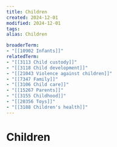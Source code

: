 ```yaml
---
title: Children
created: 2024-12-01
modified: 2024-12-01
tags: 
alias: Children

broaderTerm:
- "[[10902 Infants]]"
relatedTerm:
- "[[3113 Child custody]]"
- "[[3118 Child development]]"
- "[[21043 Violence against children]]"
- "[[7347 Family]]"
- "[[3106 Child care]]"
- "[[15267 Parents]]"
- "[[3155 Childhood]]"
- "[[20356 Toys]]"
- "[[3188 Children's health]]"
---
```

# Children
